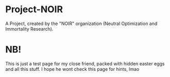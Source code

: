 # Project-NOIR
A Project, created by the "NOIR" organization (Neutral Optimization and Immortality Research).

# NB!
This is just a test page for my close friend, packed with hidden easter eggs and all this stuff. I hope he wont check this page for hints, lmao
